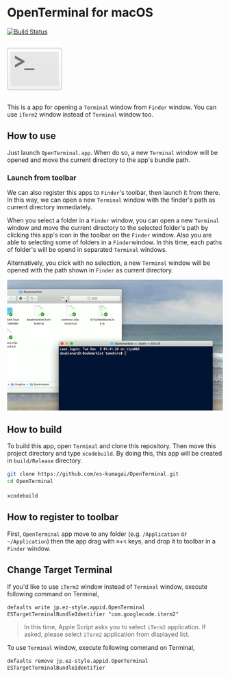 # OpenTerminal for macOS

[![Build Status](https://travis-ci.org/es-kumagai/OpenTerminal.svg?branch=master)](https://travis-ci.org/es-kumagai/OpenTerminal)

![Icon](Resources/OpenTerminal.png)

This is a app for opening a `Terminal` window from `Finder` window.
You can use `iTerm2` window instead of `Terminal` window too.

## How to use

Just launch `OpenTerminal.app`. When do so, a new `Terminal` window will be opened and move the current directory to the app's bundle path.

### Launch from toolbar

We can also register this apps to `Finder`'s toolbar, then launch it from there. In this way, we can open a new `Terminal` window with the finder's path as current directory immediately.

When you select a folder in a `Finder` window, you can open a new `Terminal` window and move the current directory to the selected folder's path by clicking this app's icon in the toolbar on the `Finder` window. Also you are able to selecting some of folders in a `Finder`window. In this time, each paths of folder's will be opend in separated `Terminal` windows.

Alternatively, you click with no selection, a new `Terminal` window will be opened with the path shown in `Finder` as current directory.

![Capture](Resources/capture.png)

## How to build

To build this app, open `Terminal` and clone this repository. Then move this project directory and type `xcodebuild`. By doing this, this app will be created in `build/Release` directory.

```bash
git clone https://github.com/es-kumagai/OpenTerminal.git
cd OpenTerminal

xcodebuild
```

## How to register to toolbar

First, `OpenTerminal` app move to any folder (e.g. `/Application` or `~/Application`) then the app drag with `⌘`+`⌥` keys, and drop it to toolbar in a `Finder` window.

## Change Target Terminal

If you'd like to use `iTerm2` window instead of `Terminal` window, execute following command on Terminal,

```
defaults write jp.ez-style.appid.OpenTerminal ESTargetTerminalBundleIdentifier "com.googlecode.iterm2"
```

> In this time, Apple Script asks you to select `iTerm2` application. If asked, please select `iTerm2` application from displayed list.

To use `Terminal` window, execute following command on Terminal,

```
defaults remove jp.ez-style.appid.OpenTerminal ESTargetTerminalBundleIdentifier
```
